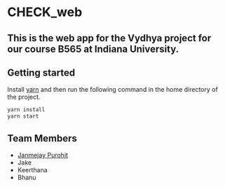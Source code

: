 # CHECK_web

## This is the web app for the Vydhya project for our course B565 at Indiana University.

## Getting started

Install [yarn](https://classic.yarnpkg.com/lang/en/docs/install/) and then run the following command in the home directory of the project.

```bash
yarn install
yarn start
```

## Team Members

- [Janmejay Purohit](https://github.iu.edu/jpurohit)
- Jake
- Keerthana
- Bhanu
